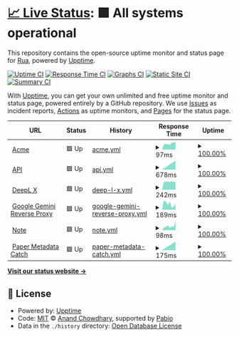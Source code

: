 # [📈 Live Status](https://uptime.rua.dev): <!--live status--> **🟩 All systems operational**

This repository contains the open-source uptime monitor and status page for [Rua](https://uptime.rua.dev), powered by [Upptime](https://github.com/upptime/upptime).

[![Uptime CI](https://github.com/RuaDev/upptime/workflows/Uptime%20CI/badge.svg)](https://github.com/RuaDev/upptime/actions?query=workflow%3A%22Uptime+CI%22)
[![Response Time CI](https://github.com/RuaDev/upptime/workflows/Response%20Time%20CI/badge.svg)](https://github.com/RuaDev/upptime/actions?query=workflow%3A%22Response+Time+CI%22)
[![Graphs CI](https://github.com/RuaDev/upptime/workflows/Graphs%20CI/badge.svg)](https://github.com/RuaDev/upptime/actions?query=workflow%3A%22Graphs+CI%22)
[![Static Site CI](https://github.com/RuaDev/upptime/workflows/Static%20Site%20CI/badge.svg)](https://github.com/RuaDev/upptime/actions?query=workflow%3A%22Static+Site+CI%22)
[![Summary CI](https://github.com/RuaDev/upptime/workflows/Summary%20CI/badge.svg)](https://github.com/RuaDev/upptime/actions?query=workflow%3A%22Summary+CI%22)

With [Upptime](https://upptime.js.org), you can get your own unlimited and free uptime monitor and status page, powered entirely by a GitHub repository. We use [Issues](https://github.com/RuaDev/upptime/issues) as incident reports, [Actions](https://github.com/RuaDev/upptime/actions) as uptime monitors, and [Pages](https://uptime.rua.dev) for the status page.

<!--start: status pages-->
<!-- This summary is generated by Upptime (https://github.com/upptime/upptime) -->
<!-- Do not edit this manually, your changes will be overwritten -->
<!-- prettier-ignore -->
| URL | Status | History | Response Time | Uptime |
| --- | ------ | ------- | ------------- | ------ |
| <img alt="" src="https://icons.duckduckgo.com/ip3/acme.rua.dev.ico" height="13"> [Acme](https://acme.rua.dev) | 🟩 Up | [acme.yml](https://github.com/RuaDev/upptime/commits/HEAD/history/acme.yml) | <details><summary><img alt="Response time graph" src="./graphs/acme/response-time-week.png" height="20"> 97ms</summary><br><a href="https://uptime.rua.dev/history/acme"><img alt="Response time 97" src="https://img.shields.io/endpoint?url=https%3A%2F%2Fraw.githubusercontent.com%2FRuaDev%2Fupptime%2FHEAD%2Fapi%2Facme%2Fresponse-time.json"></a><br><a href="https://uptime.rua.dev/history/acme"><img alt="24-hour response time 97" src="https://img.shields.io/endpoint?url=https%3A%2F%2Fraw.githubusercontent.com%2FRuaDev%2Fupptime%2FHEAD%2Fapi%2Facme%2Fresponse-time-day.json"></a><br><a href="https://uptime.rua.dev/history/acme"><img alt="7-day response time 97" src="https://img.shields.io/endpoint?url=https%3A%2F%2Fraw.githubusercontent.com%2FRuaDev%2Fupptime%2FHEAD%2Fapi%2Facme%2Fresponse-time-week.json"></a><br><a href="https://uptime.rua.dev/history/acme"><img alt="30-day response time 97" src="https://img.shields.io/endpoint?url=https%3A%2F%2Fraw.githubusercontent.com%2FRuaDev%2Fupptime%2FHEAD%2Fapi%2Facme%2Fresponse-time-month.json"></a><br><a href="https://uptime.rua.dev/history/acme"><img alt="1-year response time 97" src="https://img.shields.io/endpoint?url=https%3A%2F%2Fraw.githubusercontent.com%2FRuaDev%2Fupptime%2FHEAD%2Fapi%2Facme%2Fresponse-time-year.json"></a></details> | <details><summary><a href="https://uptime.rua.dev/history/acme">100.00%</a></summary><a href="https://uptime.rua.dev/history/acme"><img alt="All-time uptime 100.00%" src="https://img.shields.io/endpoint?url=https%3A%2F%2Fraw.githubusercontent.com%2FRuaDev%2Fupptime%2FHEAD%2Fapi%2Facme%2Fuptime.json"></a><br><a href="https://uptime.rua.dev/history/acme"><img alt="24-hour uptime 100.00%" src="https://img.shields.io/endpoint?url=https%3A%2F%2Fraw.githubusercontent.com%2FRuaDev%2Fupptime%2FHEAD%2Fapi%2Facme%2Fuptime-day.json"></a><br><a href="https://uptime.rua.dev/history/acme"><img alt="7-day uptime 100.00%" src="https://img.shields.io/endpoint?url=https%3A%2F%2Fraw.githubusercontent.com%2FRuaDev%2Fupptime%2FHEAD%2Fapi%2Facme%2Fuptime-week.json"></a><br><a href="https://uptime.rua.dev/history/acme"><img alt="30-day uptime 100.00%" src="https://img.shields.io/endpoint?url=https%3A%2F%2Fraw.githubusercontent.com%2FRuaDev%2Fupptime%2FHEAD%2Fapi%2Facme%2Fuptime-month.json"></a><br><a href="https://uptime.rua.dev/history/acme"><img alt="1-year uptime 100.00%" src="https://img.shields.io/endpoint?url=https%3A%2F%2Fraw.githubusercontent.com%2FRuaDev%2Fupptime%2FHEAD%2Fapi%2Facme%2Fuptime-year.json"></a></details>
| <img alt="" src="https://icons.duckduckgo.com/ip3/api.rua.dev.ico" height="13"> [API](https://api.rua.dev) | 🟩 Up | [api.yml](https://github.com/RuaDev/upptime/commits/HEAD/history/api.yml) | <details><summary><img alt="Response time graph" src="./graphs/api/response-time-week.png" height="20"> 678ms</summary><br><a href="https://uptime.rua.dev/history/api"><img alt="Response time 678" src="https://img.shields.io/endpoint?url=https%3A%2F%2Fraw.githubusercontent.com%2FRuaDev%2Fupptime%2FHEAD%2Fapi%2Fapi%2Fresponse-time.json"></a><br><a href="https://uptime.rua.dev/history/api"><img alt="24-hour response time 678" src="https://img.shields.io/endpoint?url=https%3A%2F%2Fraw.githubusercontent.com%2FRuaDev%2Fupptime%2FHEAD%2Fapi%2Fapi%2Fresponse-time-day.json"></a><br><a href="https://uptime.rua.dev/history/api"><img alt="7-day response time 678" src="https://img.shields.io/endpoint?url=https%3A%2F%2Fraw.githubusercontent.com%2FRuaDev%2Fupptime%2FHEAD%2Fapi%2Fapi%2Fresponse-time-week.json"></a><br><a href="https://uptime.rua.dev/history/api"><img alt="30-day response time 678" src="https://img.shields.io/endpoint?url=https%3A%2F%2Fraw.githubusercontent.com%2FRuaDev%2Fupptime%2FHEAD%2Fapi%2Fapi%2Fresponse-time-month.json"></a><br><a href="https://uptime.rua.dev/history/api"><img alt="1-year response time 678" src="https://img.shields.io/endpoint?url=https%3A%2F%2Fraw.githubusercontent.com%2FRuaDev%2Fupptime%2FHEAD%2Fapi%2Fapi%2Fresponse-time-year.json"></a></details> | <details><summary><a href="https://uptime.rua.dev/history/api">100.00%</a></summary><a href="https://uptime.rua.dev/history/api"><img alt="All-time uptime 100.00%" src="https://img.shields.io/endpoint?url=https%3A%2F%2Fraw.githubusercontent.com%2FRuaDev%2Fupptime%2FHEAD%2Fapi%2Fapi%2Fuptime.json"></a><br><a href="https://uptime.rua.dev/history/api"><img alt="24-hour uptime 100.00%" src="https://img.shields.io/endpoint?url=https%3A%2F%2Fraw.githubusercontent.com%2FRuaDev%2Fupptime%2FHEAD%2Fapi%2Fapi%2Fuptime-day.json"></a><br><a href="https://uptime.rua.dev/history/api"><img alt="7-day uptime 100.00%" src="https://img.shields.io/endpoint?url=https%3A%2F%2Fraw.githubusercontent.com%2FRuaDev%2Fupptime%2FHEAD%2Fapi%2Fapi%2Fuptime-week.json"></a><br><a href="https://uptime.rua.dev/history/api"><img alt="30-day uptime 100.00%" src="https://img.shields.io/endpoint?url=https%3A%2F%2Fraw.githubusercontent.com%2FRuaDev%2Fupptime%2FHEAD%2Fapi%2Fapi%2Fuptime-month.json"></a><br><a href="https://uptime.rua.dev/history/api"><img alt="1-year uptime 100.00%" src="https://img.shields.io/endpoint?url=https%3A%2F%2Fraw.githubusercontent.com%2FRuaDev%2Fupptime%2FHEAD%2Fapi%2Fapi%2Fuptime-year.json"></a></details>
| <img alt="" src="https://icons.duckduckgo.com/ip3/deeplx.rua.dev.ico" height="13"> [DeepL X](https://deeplx.rua.dev) | 🟩 Up | [deep-l-x.yml](https://github.com/RuaDev/upptime/commits/HEAD/history/deep-l-x.yml) | <details><summary><img alt="Response time graph" src="./graphs/deep-l-x/response-time-week.png" height="20"> 242ms</summary><br><a href="https://uptime.rua.dev/history/deep-l-x"><img alt="Response time 242" src="https://img.shields.io/endpoint?url=https%3A%2F%2Fraw.githubusercontent.com%2FRuaDev%2Fupptime%2FHEAD%2Fapi%2Fdeep-l-x%2Fresponse-time.json"></a><br><a href="https://uptime.rua.dev/history/deep-l-x"><img alt="24-hour response time 242" src="https://img.shields.io/endpoint?url=https%3A%2F%2Fraw.githubusercontent.com%2FRuaDev%2Fupptime%2FHEAD%2Fapi%2Fdeep-l-x%2Fresponse-time-day.json"></a><br><a href="https://uptime.rua.dev/history/deep-l-x"><img alt="7-day response time 242" src="https://img.shields.io/endpoint?url=https%3A%2F%2Fraw.githubusercontent.com%2FRuaDev%2Fupptime%2FHEAD%2Fapi%2Fdeep-l-x%2Fresponse-time-week.json"></a><br><a href="https://uptime.rua.dev/history/deep-l-x"><img alt="30-day response time 242" src="https://img.shields.io/endpoint?url=https%3A%2F%2Fraw.githubusercontent.com%2FRuaDev%2Fupptime%2FHEAD%2Fapi%2Fdeep-l-x%2Fresponse-time-month.json"></a><br><a href="https://uptime.rua.dev/history/deep-l-x"><img alt="1-year response time 242" src="https://img.shields.io/endpoint?url=https%3A%2F%2Fraw.githubusercontent.com%2FRuaDev%2Fupptime%2FHEAD%2Fapi%2Fdeep-l-x%2Fresponse-time-year.json"></a></details> | <details><summary><a href="https://uptime.rua.dev/history/deep-l-x">100.00%</a></summary><a href="https://uptime.rua.dev/history/deep-l-x"><img alt="All-time uptime 100.00%" src="https://img.shields.io/endpoint?url=https%3A%2F%2Fraw.githubusercontent.com%2FRuaDev%2Fupptime%2FHEAD%2Fapi%2Fdeep-l-x%2Fuptime.json"></a><br><a href="https://uptime.rua.dev/history/deep-l-x"><img alt="24-hour uptime 100.00%" src="https://img.shields.io/endpoint?url=https%3A%2F%2Fraw.githubusercontent.com%2FRuaDev%2Fupptime%2FHEAD%2Fapi%2Fdeep-l-x%2Fuptime-day.json"></a><br><a href="https://uptime.rua.dev/history/deep-l-x"><img alt="7-day uptime 100.00%" src="https://img.shields.io/endpoint?url=https%3A%2F%2Fraw.githubusercontent.com%2FRuaDev%2Fupptime%2FHEAD%2Fapi%2Fdeep-l-x%2Fuptime-week.json"></a><br><a href="https://uptime.rua.dev/history/deep-l-x"><img alt="30-day uptime 100.00%" src="https://img.shields.io/endpoint?url=https%3A%2F%2Fraw.githubusercontent.com%2FRuaDev%2Fupptime%2FHEAD%2Fapi%2Fdeep-l-x%2Fuptime-month.json"></a><br><a href="https://uptime.rua.dev/history/deep-l-x"><img alt="1-year uptime 100.00%" src="https://img.shields.io/endpoint?url=https%3A%2F%2Fraw.githubusercontent.com%2FRuaDev%2Fupptime%2FHEAD%2Fapi%2Fdeep-l-x%2Fuptime-year.json"></a></details>
| <img alt="" src="https://icons.duckduckgo.com/ip3/gemini.rua.dev.ico" height="13"> [Google Gemini Reverse Proxy](https://gemini.rua.dev) | 🟩 Up | [google-gemini-reverse-proxy.yml](https://github.com/RuaDev/upptime/commits/HEAD/history/google-gemini-reverse-proxy.yml) | <details><summary><img alt="Response time graph" src="./graphs/google-gemini-reverse-proxy/response-time-week.png" height="20"> 189ms</summary><br><a href="https://uptime.rua.dev/history/google-gemini-reverse-proxy"><img alt="Response time 189" src="https://img.shields.io/endpoint?url=https%3A%2F%2Fraw.githubusercontent.com%2FRuaDev%2Fupptime%2FHEAD%2Fapi%2Fgoogle-gemini-reverse-proxy%2Fresponse-time.json"></a><br><a href="https://uptime.rua.dev/history/google-gemini-reverse-proxy"><img alt="24-hour response time 189" src="https://img.shields.io/endpoint?url=https%3A%2F%2Fraw.githubusercontent.com%2FRuaDev%2Fupptime%2FHEAD%2Fapi%2Fgoogle-gemini-reverse-proxy%2Fresponse-time-day.json"></a><br><a href="https://uptime.rua.dev/history/google-gemini-reverse-proxy"><img alt="7-day response time 189" src="https://img.shields.io/endpoint?url=https%3A%2F%2Fraw.githubusercontent.com%2FRuaDev%2Fupptime%2FHEAD%2Fapi%2Fgoogle-gemini-reverse-proxy%2Fresponse-time-week.json"></a><br><a href="https://uptime.rua.dev/history/google-gemini-reverse-proxy"><img alt="30-day response time 189" src="https://img.shields.io/endpoint?url=https%3A%2F%2Fraw.githubusercontent.com%2FRuaDev%2Fupptime%2FHEAD%2Fapi%2Fgoogle-gemini-reverse-proxy%2Fresponse-time-month.json"></a><br><a href="https://uptime.rua.dev/history/google-gemini-reverse-proxy"><img alt="1-year response time 189" src="https://img.shields.io/endpoint?url=https%3A%2F%2Fraw.githubusercontent.com%2FRuaDev%2Fupptime%2FHEAD%2Fapi%2Fgoogle-gemini-reverse-proxy%2Fresponse-time-year.json"></a></details> | <details><summary><a href="https://uptime.rua.dev/history/google-gemini-reverse-proxy">100.00%</a></summary><a href="https://uptime.rua.dev/history/google-gemini-reverse-proxy"><img alt="All-time uptime 100.00%" src="https://img.shields.io/endpoint?url=https%3A%2F%2Fraw.githubusercontent.com%2FRuaDev%2Fupptime%2FHEAD%2Fapi%2Fgoogle-gemini-reverse-proxy%2Fuptime.json"></a><br><a href="https://uptime.rua.dev/history/google-gemini-reverse-proxy"><img alt="24-hour uptime 100.00%" src="https://img.shields.io/endpoint?url=https%3A%2F%2Fraw.githubusercontent.com%2FRuaDev%2Fupptime%2FHEAD%2Fapi%2Fgoogle-gemini-reverse-proxy%2Fuptime-day.json"></a><br><a href="https://uptime.rua.dev/history/google-gemini-reverse-proxy"><img alt="7-day uptime 100.00%" src="https://img.shields.io/endpoint?url=https%3A%2F%2Fraw.githubusercontent.com%2FRuaDev%2Fupptime%2FHEAD%2Fapi%2Fgoogle-gemini-reverse-proxy%2Fuptime-week.json"></a><br><a href="https://uptime.rua.dev/history/google-gemini-reverse-proxy"><img alt="30-day uptime 100.00%" src="https://img.shields.io/endpoint?url=https%3A%2F%2Fraw.githubusercontent.com%2FRuaDev%2Fupptime%2FHEAD%2Fapi%2Fgoogle-gemini-reverse-proxy%2Fuptime-month.json"></a><br><a href="https://uptime.rua.dev/history/google-gemini-reverse-proxy"><img alt="1-year uptime 100.00%" src="https://img.shields.io/endpoint?url=https%3A%2F%2Fraw.githubusercontent.com%2FRuaDev%2Fupptime%2FHEAD%2Fapi%2Fgoogle-gemini-reverse-proxy%2Fuptime-year.json"></a></details>
| <img alt="" src="https://icons.duckduckgo.com/ip3/note.rua.dev.ico" height="13"> [Note](https://note.rua.dev) | 🟩 Up | [note.yml](https://github.com/RuaDev/upptime/commits/HEAD/history/note.yml) | <details><summary><img alt="Response time graph" src="./graphs/note/response-time-week.png" height="20"> 98ms</summary><br><a href="https://uptime.rua.dev/history/note"><img alt="Response time 98" src="https://img.shields.io/endpoint?url=https%3A%2F%2Fraw.githubusercontent.com%2FRuaDev%2Fupptime%2FHEAD%2Fapi%2Fnote%2Fresponse-time.json"></a><br><a href="https://uptime.rua.dev/history/note"><img alt="24-hour response time 98" src="https://img.shields.io/endpoint?url=https%3A%2F%2Fraw.githubusercontent.com%2FRuaDev%2Fupptime%2FHEAD%2Fapi%2Fnote%2Fresponse-time-day.json"></a><br><a href="https://uptime.rua.dev/history/note"><img alt="7-day response time 98" src="https://img.shields.io/endpoint?url=https%3A%2F%2Fraw.githubusercontent.com%2FRuaDev%2Fupptime%2FHEAD%2Fapi%2Fnote%2Fresponse-time-week.json"></a><br><a href="https://uptime.rua.dev/history/note"><img alt="30-day response time 98" src="https://img.shields.io/endpoint?url=https%3A%2F%2Fraw.githubusercontent.com%2FRuaDev%2Fupptime%2FHEAD%2Fapi%2Fnote%2Fresponse-time-month.json"></a><br><a href="https://uptime.rua.dev/history/note"><img alt="1-year response time 98" src="https://img.shields.io/endpoint?url=https%3A%2F%2Fraw.githubusercontent.com%2FRuaDev%2Fupptime%2FHEAD%2Fapi%2Fnote%2Fresponse-time-year.json"></a></details> | <details><summary><a href="https://uptime.rua.dev/history/note">100.00%</a></summary><a href="https://uptime.rua.dev/history/note"><img alt="All-time uptime 100.00%" src="https://img.shields.io/endpoint?url=https%3A%2F%2Fraw.githubusercontent.com%2FRuaDev%2Fupptime%2FHEAD%2Fapi%2Fnote%2Fuptime.json"></a><br><a href="https://uptime.rua.dev/history/note"><img alt="24-hour uptime 100.00%" src="https://img.shields.io/endpoint?url=https%3A%2F%2Fraw.githubusercontent.com%2FRuaDev%2Fupptime%2FHEAD%2Fapi%2Fnote%2Fuptime-day.json"></a><br><a href="https://uptime.rua.dev/history/note"><img alt="7-day uptime 100.00%" src="https://img.shields.io/endpoint?url=https%3A%2F%2Fraw.githubusercontent.com%2FRuaDev%2Fupptime%2FHEAD%2Fapi%2Fnote%2Fuptime-week.json"></a><br><a href="https://uptime.rua.dev/history/note"><img alt="30-day uptime 100.00%" src="https://img.shields.io/endpoint?url=https%3A%2F%2Fraw.githubusercontent.com%2FRuaDev%2Fupptime%2FHEAD%2Fapi%2Fnote%2Fuptime-month.json"></a><br><a href="https://uptime.rua.dev/history/note"><img alt="1-year uptime 100.00%" src="https://img.shields.io/endpoint?url=https%3A%2F%2Fraw.githubusercontent.com%2FRuaDev%2Fupptime%2FHEAD%2Fapi%2Fnote%2Fuptime-year.json"></a></details>
| <img alt="" src="https://icons.duckduckgo.com/ip3/pmd.rua.dev.ico" height="13"> [Paper Metadata Catch](https://pmd.rua.dev) | 🟩 Up | [paper-metadata-catch.yml](https://github.com/RuaDev/upptime/commits/HEAD/history/paper-metadata-catch.yml) | <details><summary><img alt="Response time graph" src="./graphs/paper-metadata-catch/response-time-week.png" height="20"> 175ms</summary><br><a href="https://uptime.rua.dev/history/paper-metadata-catch"><img alt="Response time 175" src="https://img.shields.io/endpoint?url=https%3A%2F%2Fraw.githubusercontent.com%2FRuaDev%2Fupptime%2FHEAD%2Fapi%2Fpaper-metadata-catch%2Fresponse-time.json"></a><br><a href="https://uptime.rua.dev/history/paper-metadata-catch"><img alt="24-hour response time 175" src="https://img.shields.io/endpoint?url=https%3A%2F%2Fraw.githubusercontent.com%2FRuaDev%2Fupptime%2FHEAD%2Fapi%2Fpaper-metadata-catch%2Fresponse-time-day.json"></a><br><a href="https://uptime.rua.dev/history/paper-metadata-catch"><img alt="7-day response time 175" src="https://img.shields.io/endpoint?url=https%3A%2F%2Fraw.githubusercontent.com%2FRuaDev%2Fupptime%2FHEAD%2Fapi%2Fpaper-metadata-catch%2Fresponse-time-week.json"></a><br><a href="https://uptime.rua.dev/history/paper-metadata-catch"><img alt="30-day response time 175" src="https://img.shields.io/endpoint?url=https%3A%2F%2Fraw.githubusercontent.com%2FRuaDev%2Fupptime%2FHEAD%2Fapi%2Fpaper-metadata-catch%2Fresponse-time-month.json"></a><br><a href="https://uptime.rua.dev/history/paper-metadata-catch"><img alt="1-year response time 175" src="https://img.shields.io/endpoint?url=https%3A%2F%2Fraw.githubusercontent.com%2FRuaDev%2Fupptime%2FHEAD%2Fapi%2Fpaper-metadata-catch%2Fresponse-time-year.json"></a></details> | <details><summary><a href="https://uptime.rua.dev/history/paper-metadata-catch">100.00%</a></summary><a href="https://uptime.rua.dev/history/paper-metadata-catch"><img alt="All-time uptime 100.00%" src="https://img.shields.io/endpoint?url=https%3A%2F%2Fraw.githubusercontent.com%2FRuaDev%2Fupptime%2FHEAD%2Fapi%2Fpaper-metadata-catch%2Fuptime.json"></a><br><a href="https://uptime.rua.dev/history/paper-metadata-catch"><img alt="24-hour uptime 100.00%" src="https://img.shields.io/endpoint?url=https%3A%2F%2Fraw.githubusercontent.com%2FRuaDev%2Fupptime%2FHEAD%2Fapi%2Fpaper-metadata-catch%2Fuptime-day.json"></a><br><a href="https://uptime.rua.dev/history/paper-metadata-catch"><img alt="7-day uptime 100.00%" src="https://img.shields.io/endpoint?url=https%3A%2F%2Fraw.githubusercontent.com%2FRuaDev%2Fupptime%2FHEAD%2Fapi%2Fpaper-metadata-catch%2Fuptime-week.json"></a><br><a href="https://uptime.rua.dev/history/paper-metadata-catch"><img alt="30-day uptime 100.00%" src="https://img.shields.io/endpoint?url=https%3A%2F%2Fraw.githubusercontent.com%2FRuaDev%2Fupptime%2FHEAD%2Fapi%2Fpaper-metadata-catch%2Fuptime-month.json"></a><br><a href="https://uptime.rua.dev/history/paper-metadata-catch"><img alt="1-year uptime 100.00%" src="https://img.shields.io/endpoint?url=https%3A%2F%2Fraw.githubusercontent.com%2FRuaDev%2Fupptime%2FHEAD%2Fapi%2Fpaper-metadata-catch%2Fuptime-year.json"></a></details>

<!--end: status pages-->

[**Visit our status website →**](https://uptime.rua.dev)

## 📄 License

- Powered by: [Upptime](https://github.com/upptime/upptime)
- Code: [MIT](./LICENSE) © [Anand Chowdhary](https://anandchowdhary.com), supported by [Pabio](https://pabio.com)
- Data in the `./history` directory: [Open Database License](https://opendatacommons.org/licenses/odbl/1-0/)
